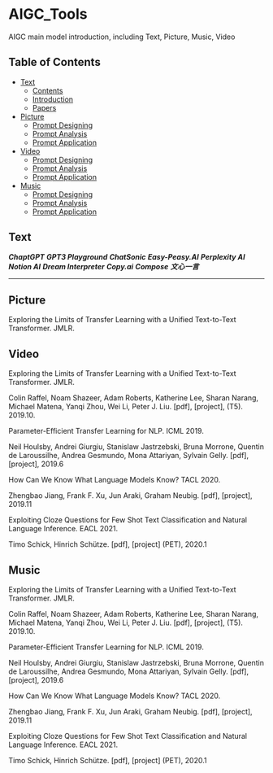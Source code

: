 # AIGC_Tools
AIGC main model introduction, including Text, Picture, Music, Video
## Table of Contents
- [Text](#text)
  - [Contents](#contents)
  - [Introduction](#introduction)
  - [Papers](#papers)
- [Picture](#picture)
  - [Prompt Designing](#prompt-designing)
  - [Prompt Analysis](#prompt-analysis)
  - [Prompt Application](#prompt-application)
- [Video](#video)
  - [Prompt Designing](#prompt-designing)
  - [Prompt Analysis](#prompt-analysis)
  - [Prompt Application](#prompt-application)
- [Music](#music)
  - [Prompt Designing](#prompt-designing)
  - [Prompt Analysis](#prompt-analysis)
  - [Prompt Application](#prompt-application)

## Text
***ChaptGPT***
***GPT3 Playground***
***ChatSonic***
***Easy-Peasy.AI***
***Perplexity AI***
***Notion AI***
***Dream Interpreter***
***Copy.ai***
***Compose***
***文心一言***
******



## Picture
Exploring the Limits of Transfer Learning with a Unified Text-to-Text Transformer. JMLR.  






## Video
Exploring the Limits of Transfer Learning with a Unified Text-to-Text Transformer. JMLR.  

Colin Raffel, Noam Shazeer, Adam Roberts, Katherine Lee, Sharan Narang, Michael Matena, Yanqi Zhou, Wei Li, Peter J. Liu. [pdf], [project], (T5). 2019.10.

Parameter-Efficient Transfer Learning for NLP. ICML 2019.  

Neil Houlsby, Andrei Giurgiu, Stanislaw Jastrzebski, Bruna Morrone, Quentin de Laroussilhe, Andrea Gesmundo, Mona Attariyan, Sylvain Gelly. [pdf], [project], 2019.6

How Can We Know What Language Models Know? TACL 2020.  

Zhengbao Jiang, Frank F. Xu, Jun Araki, Graham Neubig. [pdf], [project], 2019.11

Exploiting Cloze Questions for Few Shot Text Classification and Natural Language Inference. EACL 2021.  

Timo Schick, Hinrich Schütze. [pdf], [project] (PET), 2020.1



## Music

Exploring the Limits of Transfer Learning with a Unified Text-to-Text Transformer. JMLR.  

Colin Raffel, Noam Shazeer, Adam Roberts, Katherine Lee, Sharan Narang, Michael Matena, Yanqi Zhou, Wei Li, Peter J. Liu. [pdf], [project], (T5). 2019.10.

Parameter-Efficient Transfer Learning for NLP. ICML 2019.  

Neil Houlsby, Andrei Giurgiu, Stanislaw Jastrzebski, Bruna Morrone, Quentin de Laroussilhe, Andrea Gesmundo, Mona Attariyan, Sylvain Gelly. [pdf], [project], 2019.6

How Can We Know What Language Models Know? TACL 2020.  

Zhengbao Jiang, Frank F. Xu, Jun Araki, Graham Neubig. [pdf], [project], 2019.11

Exploiting Cloze Questions for Few Shot Text Classification and Natural Language Inference. EACL 2021.  

Timo Schick, Hinrich Schütze. [pdf], [project] (PET), 2020.1



